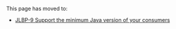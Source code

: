 This page has moved to:

- [JLBP-9 Support the minimum Java version of your consumers](https://googlecloudplatform.github.io/cloud-opensource-java/JLBP-9.html)
